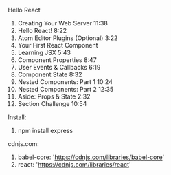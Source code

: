 
Hello React
1. Creating Your Web Server 11:38
2. Hello React! 8:22
3. Atom Editor Plugins (Optional) 3:22
4. Your First React Component
5. Learning JSX 5:43
6. Component Properties 8:47
7. User Events & Callbacks 6:19
8. Component State 8:32
9. Nested Components: Part 1 10:24
10. Nested Components: Part 2 12:35
11. Aside: Props & State 2:32
12. Section Challenge 10:54

Install:

1. npm install express

cdnjs.com:

1. babel-core: 'https://cdnjs.com/libraries/babel-core'
2. react: 'https://cdnjs.com/libraries/react'
